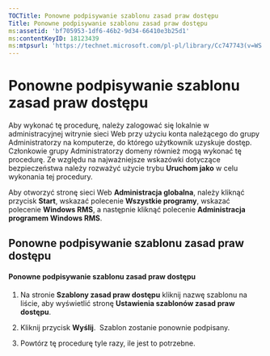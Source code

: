 ```yaml
---
TOCTitle: Ponowne podpisywanie szablonu zasad praw dostępu
Title: Ponowne podpisywanie szablonu zasad praw dostępu
ms:assetid: 'bf705953-1df6-46b2-9d34-66410e3b25d1'
ms:contentKeyID: 18123439
ms:mtpsurl: 'https://technet.microsoft.com/pl-pl/library/Cc747743(v=WS.10)'
---
```


Ponowne podpisywanie szablonu zasad praw dostępu
================================================

Aby wykonać tę procedurę, należy zalogować się lokalnie w administracyjnej witrynie sieci Web przy użyciu konta należącego do grupy Administratorzy na komputerze, do którego użytkownik uzyskuje dostęp. Członkowie grupy Administratorzy domeny również mogą wykonać tę procedurę. Ze względu na najważniejsze wskazówki dotyczące bezpieczeństwa należy rozważyć użycie trybu **Uruchom jako** w celu wykonania tej procedury.

Aby otworzyć stronę sieci Web **Administracja globalna**, należy kliknąć przycisk **Start**, wskazać polecenie **Wszystkie programy**, wskazać polecenie **Windows RMS**, a następnie kliknąć polecenie **Administracja programem Windows RMS**.

Ponowne podpisywanie szablonu zasad praw dostępu
------------------------------------------------

#### Ponowne podpisywanie szablonu zasad praw dostępu

1.  Na stronie **Szablony zasad praw dostępu** kliknij nazwę szablonu na liście, aby wyświetlić stronę **Ustawienia szablonów zasad praw dostępu**.

2.  Kliknij przycisk **Wyślij**.  Szablon zostanie ponownie podpisany.

3.  Powtórz tę procedurę tyle razy, ile jest to potrzebne.
